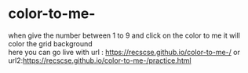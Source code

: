 # color-to-me-
when give the number between 1 to 9 and click on the color to me it will color the grid background  
here you can go live with url : https://recscse.github.io/color-to-me-/
or url2:https://recscse.github.io/color-to-me-/practice.html
 
